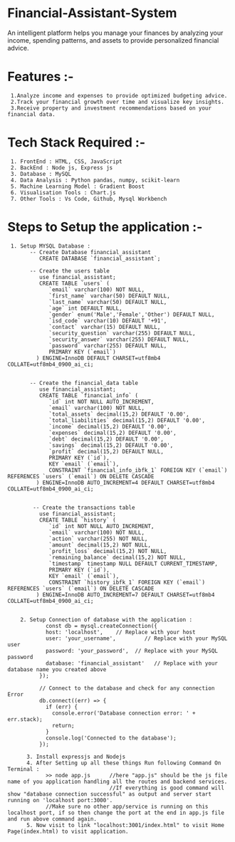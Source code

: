 # Financial-Assistant-System
An intelligent platform helps you manage your finances by analyzing your income, spending patterns, and assets to provide personalized financial advice.

# Features :-
     1.Analyze income and expenses to provide optimized budgeting advice.
     2.Track your financial growth over time and visualize key insights.
     3.Receive property and investment recommendations based on your financial data.

# Tech Stack Required :-
     1. FrontEnd : HTML, CSS, JavaScript
     2. BackEnd : Node js, Express js
     3. Database : MySQL
     4. Data Analysis : Python pandas, numpy, scikit-learn
     5. Machine Learning Model : Gradient Boost
     6. Visualisation Tools : Chart.js
     7. Other Tools : Vs Code, Github, Mysql Workbench

# Steps to Setup the application :-
     1. Setup MYSQL Database :
           -- Create Database financial_assistant
              CREATE DATABASE `financial_assistant`;

           -- Create the users table
              use financial_assistant;
              CREATE TABLE `users` (
                 `email` varchar(100) NOT NULL,
                 `first_name` varchar(50) DEFAULT NULL,
                 `last_name` varchar(50) DEFAULT NULL,
                 `age` int DEFAULT NULL,
                 `gender` enum('Male','Female','Other') DEFAULT NULL,
                 `isd_code` varchar(10) DEFAULT '+91',
                 `contact` varchar(15) DEFAULT NULL,
                 `security_question` varchar(255) DEFAULT NULL,
                 `security_answer` varchar(255) DEFAULT NULL,
                 `password` varchar(255) DEFAULT NULL,
                 PRIMARY KEY (`email`)
             ) ENGINE=InnoDB DEFAULT CHARSET=utf8mb4 COLLATE=utf8mb4_0900_ai_ci;


           -- Create the financial_data table
              use financial_assistant;
              CREATE TABLE `financial_info` (
                 `id` int NOT NULL AUTO_INCREMENT,
                 `email` varchar(100) NOT NULL,
                 `total_assets` decimal(15,2) DEFAULT '0.00',
                 `total_liabilities` decimal(15,2) DEFAULT '0.00',
                 `income` decimal(15,2) DEFAULT '0.00',
                 `expenses` decimal(15,2) DEFAULT '0.00',
                 `debt` decimal(15,2) DEFAULT '0.00',
                 `savings` decimal(15,2) DEFAULT '0.00',
                 `profit` decimal(15,2) DEFAULT NULL,
                 PRIMARY KEY (`id`),
                 KEY `email` (`email`),
                 CONSTRAINT `financial_info_ibfk_1` FOREIGN KEY (`email`) REFERENCES `users` (`email`) ON DELETE CASCADE
             ) ENGINE=InnoDB AUTO_INCREMENT=4 DEFAULT CHARSET=utf8mb4 COLLATE=utf8mb4_0900_ai_ci;

              
            -- Create the transactions table
              use financial_assistant;
              CREATE TABLE `history` (
                 `id` int NOT NULL AUTO_INCREMENT,
                 `email` varchar(100) NOT NULL,
                 `action` varchar(255) NOT NULL,
                 `amount` decimal(15,2) NOT NULL,
                 `profit_loss` decimal(15,2) NOT NULL,
                 `remaining_balance` decimal(15,2) NOT NULL,
                 `timestamp` timestamp NULL DEFAULT CURRENT_TIMESTAMP,
                 PRIMARY KEY (`id`),
                 KEY `email` (`email`),
                 CONSTRAINT `history_ibfk_1` FOREIGN KEY (`email`) REFERENCES `users` (`email`) ON DELETE CASCADE
             ) ENGINE=InnoDB AUTO_INCREMENT=7 DEFAULT CHARSET=utf8mb4 COLLATE=utf8mb4_0900_ai_ci;


        2. Setup Connection of database with the application : 
                const db = mysql.createConnection({
                host: 'localhost',    // Replace with your host
                user: 'your_username',         // Replace with your MySQL user
                password: 'your_password',  // Replace with your MySQL password
                database: 'financial_assistant'   // Replace with your database name you created above
              });
            
              // Connect to the database and check for any connection Error
              db.connect((err) => {
                if (err) {
                  console.error('Database connection error: ' + err.stack);
                  return;
                }
                console.log('Connected to the database');
              });

          3. Install expressjs and Nodejs
          4. After Setting up all these things Run following Command On Terminal : 
                >> node app.js      //here "app.js" should be the js file name of you application handling all the routes and backend services.
                                    //If everything is good command will show "database connection successful" as output and server start running on 'localhost port:3000'.
                //Make sure no other app/service is running on this localhost port, if so then change the port at the end in app.js file and run above command again.
          5. Now visit to link "localhost:3001/index.html" to visit Home Page(index.html) to visit application.
